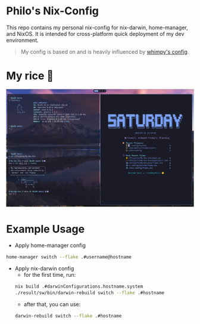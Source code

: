 # Philo's Nix-Config

This repo contains my personal nix-config for nix-darwin, home-manager, and NixOS.
It is intended for cross-platform quick deployment of my dev environment.

> My config is based on and is heavily influenced by [whimpy's config](https://github.com/wimpysworld/nix-config).

# My rice 🍚
[![Watch the video](assets/my-rice.png)](assets/my-rice.mp4)

# Example Usage
- Apply home-manager config
```bash
home-manager switch --flake .#username@hostname
```

- Apply nix-darwin config
    - for the first time, run:
    ```bash
    nix build .#darwinConfigurations.hostname.system
    ./result/sw/bin/darwin-rebuild switch --flake .#hostname
    ```
    - after that, you can use:
    ```bash
    darwin-rebuild switch --flake .#hostname
    ```

